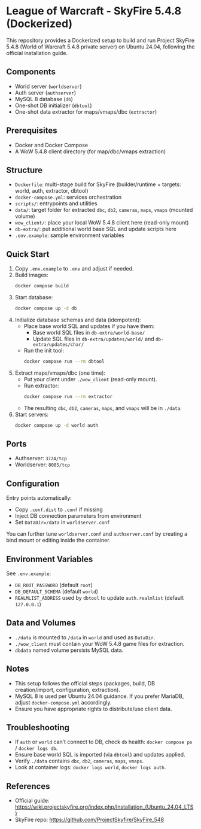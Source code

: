 # League of Warcraft - SkyFire 5.4.8 (Dockerized)

This repository provides a Dockerized setup to build and run Project SkyFire 5.4.8 (World of Warcraft 5.4.8 private server) on Ubuntu 24.04, following the official installation guide.

## Components
- World server (`worldserver`)
- Auth server (`authserver`)
- MySQL 8 database (`db`)
- One-shot DB initializer (`dbtool`)
- One-shot data extractor for maps/vmaps/dbc (`extractor`)

## Prerequisites
- Docker and Docker Compose
- A WoW 5.4.8 client directory (for map/dbc/vmaps extraction)

## Structure
- `Dockerfile`: multi-stage build for SkyFire (builder/runtime + targets: world, auth, extractor, dbtool)
- `docker-compose.yml`: services orchestration
- `scripts/`: entrypoints and utilities
- `data/`: target folder for extracted `dbc`, `db2`, `cameras`, `maps`, `vmaps` (mounted volume)
- `wow_client/`: place your local WoW 5.4.8 client here (read-only mount)
- `db-extra/`: put additional world base SQL and update scripts here
- `.env.example`: sample environment variables

## Quick Start
1. Copy `.env.example` to `.env` and adjust if needed.
2. Build images:
   ```bash
   docker compose build
   ```
3. Start database:
   ```bash
   docker compose up -d db
   ```
4. Initialize database schemas and data (idempotent):
   - Place base world SQL and updates if you have them:
     - Base world SQL files in `db-extra/world-base/`
     - Update SQL files in `db-extra/updates/world/` and `db-extra/updates/char/`
   - Run the init tool:
     ```bash
     docker compose run --rm dbtool
     ```
5. Extract maps/vmaps/dbc (one time):
   - Put your client under `./wow_client` (read-only mount).
   - Run extractor:
     ```bash
     docker compose run --rm extractor
     ```
   - The resulting `dbc`, `db2`, `cameras`, `maps`, and `vmaps` will be in `./data`.
6. Start servers:
   ```bash
   docker compose up -d world auth
   ```

## Ports
- Authserver: `3724/tcp`
- Worldserver: `8085/tcp`

## Configuration
Entry points automatically:
- Copy `.conf.dist` to `.conf` if missing
- Inject DB connection parameters from environment
- Set `DataDir=/data` in `worldserver.conf`

You can further tune `worldserver.conf` and `authserver.conf` by creating a bind mount or editing inside the container.

## Environment Variables
See `.env.example`:
- `DB_ROOT_PASSWORD` (default `root`)
- `DB_DEFAULT_SCHEMA` (default `world`)
- `REALMLIST_ADDRESS` used by `dbtool` to update `auth.realmlist` (default `127.0.0.1`)

## Data and Volumes
- `./data` is mounted to `/data` in `world` and used as `DataDir`.
- `./wow_client` must contain your WoW 5.4.8 game files for extraction.
- `dbdata` named volume persists MySQL data.

## Notes
- This setup follows the official steps (packages, build, DB creation/import, configuration, extraction).
- MySQL 8 is used per Ubuntu 24.04 guidance. If you prefer MariaDB, adjust `docker-compose.yml` accordingly.
- Ensure you have appropriate rights to distribute/use client data.

## Troubleshooting
- If `auth` or `world` can’t connect to DB, check `db` health: `docker compose ps` / `docker logs db`.
- Ensure base world SQL is imported (via `dbtool`) and updates applied.
- Verify `./data` contains `dbc`, `db2`, `cameras`, `maps`, `vmaps`.
- Look at container logs: `docker logs world`, `docker logs auth`.

## References
- Official guide: https://wiki.projectskyfire.org/index.php/Installation_(Ubuntu_24.04_LTS)
- SkyFire repo: https://github.com/ProjectSkyfire/SkyFire_548
